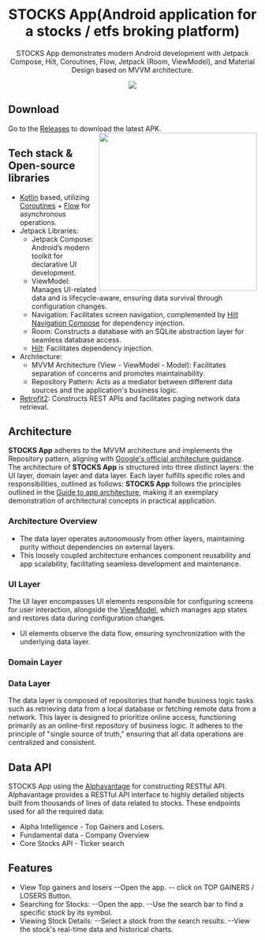 <h1 align="center">STOCKS App(Android application for a stocks / etfs broking platform)</h1>
<p align="center">  
  STOCKS App demonstrates modern Android development with Jetpack Compose, Hilt, Coroutines, Flow, Jetpack (Room, ViewModel), and Material Design based on MVVM architecture.
</p>
<p align="center">
<img src="previews/screenshot.png"/>
</p>

## Download

Go to the [Releases](https:??) to download the latest APK.
<img src="previews/preview.gif" align="right" width="320"/>

## Tech stack & Open-source libraries

- [Kotlin](https://kotlinlang.org/) based, utilizing [Coroutines](https://github.com/Kotlin/kotlinx.coroutines) + [Flow](https://kotlin.github.io/kotlinx.coroutines/kotlinx-coroutines-core/kotlinx.coroutines.flow/) for asynchronous operations.
- Jetpack Libraries:
  - Jetpack Compose: Android’s modern toolkit for declarative UI development.
  - ViewModel: Manages UI-related data and is lifecycle-aware, ensuring data survival through configuration changes.
  - Navigation: Facilitates screen navigation, complemented by [Hilt Navigation Compose](https://developer.android.com/jetpack/compose/libraries#hilt) for dependency injection.
  - Room: Constructs a database with an SQLite abstraction layer for seamless database access.
  - [Hilt](https://dagger.dev/hilt/): Facilitates dependency injection.
- Architecture:
  - MVVM Architecture (View - ViewModel - Model): Facilitates separation of concerns and promotes maintainability.
  - Repository Pattern: Acts as a mediator between different data sources and the application's business logic.
- [Retrofit2](https://github.com/square/retrofit): Constructs REST APIs and facilitates paging network data retrieval.

## Architecture
**STOCKS App** adheres to the MVVM architecture and implements the Repository pattern, aligning with [Google's official architecture guidance](https://developer.android.com/topic/architecture).
The architecture of **STOCKS App** is structured into three distinct layers: the UI layer, domain layer and data layer. Each layer fulfills specific roles and responsibilities, outlined as follows:
**STOCKS App** follows the principles outlined in the [Guide to app architecture](https://developer.android.com/topic/architecture), making it an exemplary demonstration of architectural concepts in practical application.

### Architecture Overview
- The data layer operates autonomously from other layers, maintaining purity without dependencies on external layers.
- This loosely coupled architecture enhances component reusability and app scalability, facilitating seamless development and maintenance.

### UI Layer
The UI layer encompasses UI elements responsible for configuring screens for user interaction, alongside the [ViewModel](https://developer.android.com/topic/libraries/architecture/viewmodel), which manages app states and restores data during configuration changes.
- UI elements observe the data flow, ensuring synchronization with the underlying data layer.

### Domain Layer

### Data Layer
The data layer is composed of repositories that handle business logic tasks such as retrieving data from a local database or fetching remote data from a network. This layer is designed to prioritize online access, functioning primarily as an online-first repository of business logic. It adheres to the principle of "single source of truth," ensuring that all data operations are centralized and consistent.<br>

## Data API

STOCKS App using the [Alphavantage](https://www.alphavantage.co) for constructing RESTful API.<br>
Alphavantage provides a RESTful API interface to highly detailed objects built from thousands of lines of data related to stocks.
These endpoints used for all the required data:
- Alpha Intelligence - Top Gainers and Losers.
- Fundamental data - Company Overview
- Core Stocks API - Ticker search

## Features
- View Top gainers and losers
    --Open the app.
    -- click on TOP GAINERS / LOSERS Button.
- Searching for Stocks:
    --Open the app.
   --Use the search bar to find a specific stock by its symbol.
- Viewing Stock Details:
  --Select a stock from the search results.
  --View the stock's real-time data and historical charts.




